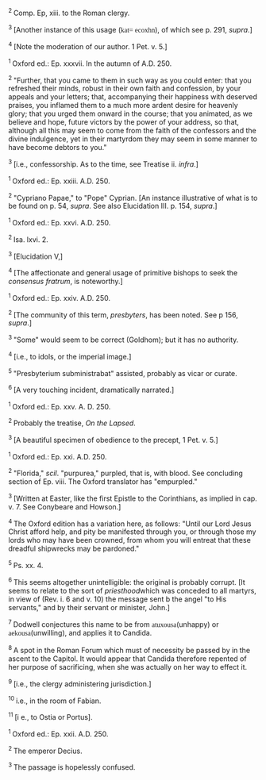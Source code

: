 <body>
 <p><a name="P5000_1517504"></a>
 <sup>2 </sup>Comp. Ep, xiii. to the Roman clergy.</p>
 
 <p><a name="P5003_1519854"></a>
 <sup>3 </sup>[Another instance of this usage (<font face="SPIonic">kat= ecoxhn</font>), of which see p. 291, <i>supra</i>.] </p>
 
 <p><a name="P5005_1521610"></a>
 <sup>4 </sup>[Note the moderation of our author. 1 Pet. v. 5.]</p>
 
 <p><a name="P5010_1522104"></a>
 <sup>1 </sup>Oxford ed.: Ep. xxxvii. In the autumn of A.D. 250.</p>
 
 <p><a name="P5014_1522455"></a>
 <sup>2 </sup>"Further, that you came to them in such way as you could enter: that you refreshed their minds, robust in their own faith and confession, by your appeals and your letters; that, accompanying their happiness with deserved praises, you inflamed them to a much more ardent desire for heavenly glory; that you urged them onward in the course; that you animated, as we believe and hope, future victors by the power of your address, so that, although all this may seem to come from the faith of the confessors and the divine indulgence, yet in their martyrdom they may seem in some manner to have become debtors to you."</p>
 
 <p><a name="P5016_1523875"></a>
 <sup>3 </sup>[i.e., confessorship. As to the time, see Treatise ii. <i>infra</i>.] </p>
 
 <p><a name="P5025_1529749"></a>
 <sup>1 </sup>Oxford ed.: Ep. xxiii. A.D. 250.</p>
 
 <p><a name="P5029_1529885"></a>
 <sup>2 </sup>"Cypriano Papae," to "Pope" Cyprian. [An instance illustrative of what is to be found on p. 54, <i>supra</i>. See also Elucidation III. p. 154, <i>supra</i>.]</p>
 
 <p><a name="P5035_1530541"></a>
 <sup>1 </sup>Oxford ed.: Ep. xxvi. A.D. 250.</p>
 
 <p><a name="P5039_1530877"></a>
 <sup>2 </sup>Isa. lxvi. 2.</p>
 
 <p><a name="P5040_1531481"></a>
 <sup>3 </sup>[Elucidation V,]</p>
 
 <p><a name="P5041_1531728"></a>
 <sup>4 </sup>[The affectionate and general usage of primitive bishops to seek the <i>consensus fratrum</i>, is noteworthy.] </p>
 
 <p><a name="P5047_1532732"></a>
 <sup>1 </sup>Oxford ed.: Ep. xxiv. A.D. 250.</p>
 
 <p><a name="P5051_1533041"></a>
 <sup>2 </sup>[The community of this term, <i>presbyters</i>, has been noted. See p 156, <i>supra</i>.]</p>
 
 <p><a name="P5052_1533260"></a>
 <sup>3 </sup>"Some" would seem to be correct (Goldhom); but it has no authority.</p>
 
 <p><a name="P5053_1533361"></a>
 <sup>4 </sup>[i.e., to idols, or the imperial image.]</p>
 
 <p><a name="P5054_1533638"></a>
 <sup>5 </sup>"Presbyterium subministrabat" assisted, probably as vicar or curate.</p>
 
 <p><a name="P5055_1534196"></a>
 <sup>6 </sup>[A very touching incident, dramatically narrated.]</p>
 
 <p><a name="P5060_1534759"></a>
 <sup>1 </sup>Oxford ed.: Ep. xxv. A. D. 250.</p>
 
 <p><a name="P5065_1536246"></a>
 <sup>2 </sup>Probably the treatise, <i>On the Lapsed</i>.</p>
 
 <p><a name="P5066_1536797"></a>
 <sup>3 </sup>[A beautiful specimen of obedience to the precept, 1 Pet. v. 5.] </p>
 
 <p><a name="P5071_1536930"></a>
 <sup>1 </sup>Oxford ed.: Ep. xxi. A.D. 250.</p>
 
 <p><a name="P5076_1538270"></a>
 <sup>2 </sup>"Florida," <i>scil</i>. "purpurea," purpled, that is, with blood. See concluding section of Ep. viii. The Oxford translator has "empurpled."</p>
 
 <p><a name="P5078_1539551"></a>
 <sup>3 </sup>[Written at Easter, like the first Epistle to the Corinthians, as implied in cap. v. 7. See Conybeare and Howson.]</p>
 
 <p><a name="P5079_1539798"></a>
 <sup>4 </sup>The Oxford edition has a variation here, as follows: "Until our Lord Jesus Christ afford help, and pity be manifested through you, or through those my lords who may have been crowned, from whom you will entreat that these dreadful shipwrecks may be pardoned."</p>
 
 <p><a name="P5081_1541099"></a>
 <sup>5 </sup>Ps. xx. 4.</p>
 
 <p><a name="P5082_1541202"></a>
 <sup>6 </sup>This seems altogether unintelligible: the original is probably corrupt. [It seems to relate to the sort of <i>priesthood</i>which was conceded to all martyrs, in view of (Rev. i. 6 and v. 10) the message sent b the angel "to His servants," and by their servant or minister, John.]</p>
 
 <p><a name="P5083_1541808"></a>
 <sup>7 </sup>Dodwell conjectures this name to be from <font face="SPIonic">atuxousa</font>(unhappy) or <font face="SPIonic">aekousa</font>(unwilling), and applies it to Candida.</p>
 
 <p><a name="P5084_1542061"></a>
 <sup>8 </sup>A spot in the Roman Forum which must of necessity be passed by in the ascent to the Capitol. It would appear that Candida therefore repented of her purpose of sacrificing, when she was actually on her way to effect it.</p>
 
 <p><a name="P5085_1542416"></a>
 <sup>9 </sup>[i.e., the clergy administering jurisdiction.]</p>
 
 <p><a name="P5086_1542557"></a>
 <sup>10 </sup>i.e., in the room of Fabian. </p>
 
 <p><a name="P5088_1543466"></a>
 <sup>11 </sup>[i e., to Ostia or Portus].</p>
 
 <p><a name="P5093_1544364"></a>
 <sup>1 </sup>Oxford ed.: Ep. xxii. A.D. 250.</p>
 
 <p><a name="P5098_1545296"></a>
 <sup>2 </sup>The emperor Decius.</p>
 
 <p><a name="P5099_1545531"></a>
 <sup>3 </sup>The passage is hopelessly confused.</p>
 
 </body>